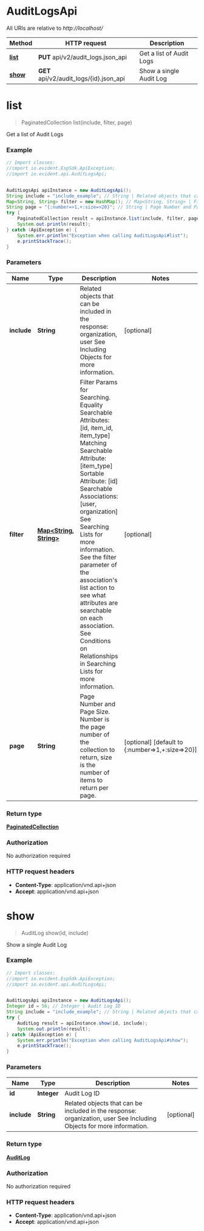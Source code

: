 # AuditLogsApi

All URIs are relative to *http://localhost/*

Method | HTTP request | Description
------------- | ------------- | -------------
[**list**](AuditLogsApi.md#list) | **PUT** api/v2/audit_logs.json_api | Get a list of Audit Logs
[**show**](AuditLogsApi.md#show) | **GET** api/v2/audit_logs/{id}.json_api | Show a single Audit Log


<a name="list"></a>
# **list**
> PaginatedCollection list(include, filter, page)

Get a list of Audit Logs



### Example
```java
// Import classes:
//import io.evident.EspSdk.ApiException;
//import io.evident.api.AuditLogsApi;


AuditLogsApi apiInstance = new AuditLogsApi();
String include = "include_example"; // String | Related objects that can be included in the response:  organization, user See Including Objects for more information.
Map<String, String> filter = new HashMap(); // Map<String, String> | Filter Params for Searching.  Equality Searchable Attributes: [id, item_id, item_type] Matching Searchable Attribute: [item_type]  Sortable Attribute: [id] Searchable Associations: [user, organization] See Searching Lists for more information. See the filter parameter of the association's list action to see what attributes are searchable on each association. See Conditions on Relationships in Searching Lists for more information.
String page = "{:number=>1,+:size=>20}"; // String | Page Number and Page Size.  Number is the page number of the collection to return, size is the number of items to return per page.
try {
    PaginatedCollection result = apiInstance.list(include, filter, page);
    System.out.println(result);
} catch (ApiException e) {
    System.err.println("Exception when calling AuditLogsApi#list");
    e.printStackTrace();
}
```

### Parameters

Name | Type | Description  | Notes
------------- | ------------- | ------------- | -------------
 **include** | **String**| Related objects that can be included in the response:  organization, user See Including Objects for more information. | [optional]
 **filter** | [**Map&lt;String, String&gt;**](String.md)| Filter Params for Searching.  Equality Searchable Attributes: [id, item_id, item_type] Matching Searchable Attribute: [item_type]  Sortable Attribute: [id] Searchable Associations: [user, organization] See Searching Lists for more information. See the filter parameter of the association&#39;s list action to see what attributes are searchable on each association. See Conditions on Relationships in Searching Lists for more information. | [optional]
 **page** | **String**| Page Number and Page Size.  Number is the page number of the collection to return, size is the number of items to return per page. | [optional] [default to {:number&#x3D;&gt;1,+:size&#x3D;&gt;20}]

### Return type

[**PaginatedCollection**](PaginatedCollection.md)

### Authorization

No authorization required

### HTTP request headers

 - **Content-Type**: application/vnd.api+json
 - **Accept**: application/vnd.api+json

<a name="show"></a>
# **show**
> AuditLog show(id, include)

Show a single Audit Log



### Example
```java
// Import classes:
//import io.evident.EspSdk.ApiException;
//import io.evident.api.AuditLogsApi;


AuditLogsApi apiInstance = new AuditLogsApi();
Integer id = 56; // Integer | Audit Log ID
String include = "include_example"; // String | Related objects that can be included in the response:  organization, user See Including Objects for more information.
try {
    AuditLog result = apiInstance.show(id, include);
    System.out.println(result);
} catch (ApiException e) {
    System.err.println("Exception when calling AuditLogsApi#show");
    e.printStackTrace();
}
```

### Parameters

Name | Type | Description  | Notes
------------- | ------------- | ------------- | -------------
 **id** | **Integer**| Audit Log ID |
 **include** | **String**| Related objects that can be included in the response:  organization, user See Including Objects for more information. | [optional]

### Return type

[**AuditLog**](AuditLog.md)

### Authorization

No authorization required

### HTTP request headers

 - **Content-Type**: application/vnd.api+json
 - **Accept**: application/vnd.api+json

